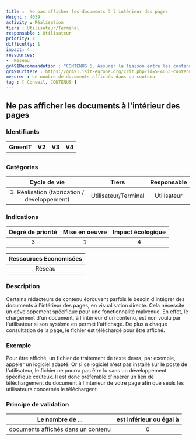 ```yaml
---
title :  Ne pas afficher les documents à l'intérieur des pages
Weight : 4039
activity : Réalisation
tiers : Utilisateur/Terminal
responsable : Utilisateur
priority: 3
difficulty: 1
impact: 4
ressources:
-  Réseau
gr491Recommandation : "CONTENUS 5. Assurer la liaison entre les contenus et usages"
gr491Critere : https://gr491.isit-europe.org/crit.php?id=5-4053-contenus-les-documents-volumineux-sont-rarement-integralement-lus
mesurer : Le nombre de documents affichés dans un contenu
tag : [ Conseil, CONTENUS ]
---
```


## Ne pas afficher les documents à l'intérieur des pages

### Identifiants

| GreenIT |  V2  |  V3  |  V4  |
|:-------:|:----:|:----:|:----:|
|      |   |   |      |

### Catégories

| Cycle de vie |  Tiers  |  Responsable  |
|:---------:|:----:|:----:|
| 3. Réalisation (fabrication / développement) | Utilisateur/Terminal | Utilisateur |

### Indications

| Degré de priorité |      Mise en oeuvre       |  Impact écologique    |
|:-------------------:|:-------------------------:|:---------------------:|
| 3 | 1 | 4 |

|Ressources Economisées                                      |
|:----------------------------------------------------------:|
|  Réseau   |

### Description

Certains rédacteurs de contenu éprouvent parfois le besoin d'intégrer des documents à l'intérieur des pages, en visualisation directe.
Cela nécessite un développement spécifique pour une fonctionnalité malvenue.
En effet, le chargement d'un document, à l'intérieur d'un contenu, est non voulu par l'utilisateur si son système en permet l'affichage.
De plus à chaque consultation de la page, le fichier est téléchargé pour être affiché.


### Exemple

Pour être affiché, un fichier de traitement de texte devra, par exemple, appeler un logiciel adapté. Or si ce logiciel n'est pas installé sur le poste de l'utilisateur, le fichier ne pourra pas être lu sans un développement spécifique coûteux.
Il est donc préférable d'insérer un lien de téléchargement du document à l'intérieur de votre page afin que seuls les utilisateurs concernés le téléchargent.

### Principe de validation

| Le nombre de ...   | est inférieur ou égal à   |  
|-------------------|:-------------------------:|
|  documents affichés dans un contenu   |  0 |